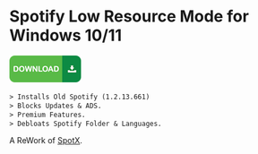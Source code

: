# **Spotify Low Resource Mode for Windows 10/11**

[<img src="https://github.com/gzmatte/trash/blob/main/48wx.png">](https://github.com/gzmatte/spotify/releases/download/1/SPOTIFY-LRM.bat)
</br> 
```
> Installs Old Spotify (1.2.13.661)
> Blocks Updates & ADS.
> Premium Features.
> Debloats Spotify Folder & Languages.
```

A ReWork of [SpotX](https://github.com/SpotX-Official/SpotX).
